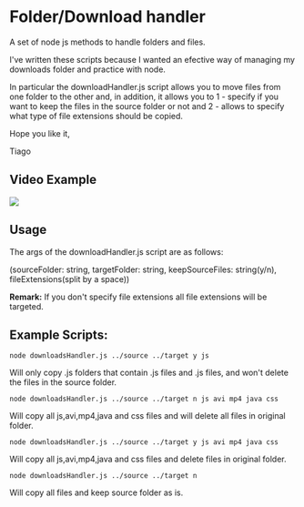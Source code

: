 <h1>Folder/Download handler</h1>

A set of node js methods to handle folders and files.

I've written these scripts because I wanted an efective way of managing my downloads folder and practice with node.

In particular the downloadHandler.js script allows you to move files from one folder to the other and, in addition, it allows you to 1 - specify if you want to keep the files in the source folder or not and 2 - allows to specify what type of file extensions should be copied.

Hope you like it,

Tiago

<h2>Video Example</h2>

<img src="https://i.imgur.com/bNgscCA.gif"/>

<h2>Usage</h2>

The args of the downloadHandler.js script are as follows:

(sourceFolder: string, targetFolder: string, keepSourceFiles: string(y/n), fileExtensions(split by a space))

<strong>Remark:</strong> If you don't specify file extensions all file extensions will be targeted.

<h2>Example Scripts:</h2>

    node downloadsHandler.js ../source ../target y js

Will only copy .js folders that contain .js files and .js files, and won't delete the files in the source folder.

    node downloadsHandler.js ../source ../target n js avi mp4 java css

Will copy all js,avi,mp4,java and css files and will delete all files in original folder.

    node downloadsHandler.js ../source ../target y js avi mp4 java css

Will copy all js,avi,mp4,java and css files and delete files in original folder.

    node downloadsHandler.js ../source ../target n

Will copy all files and keep source folder as is.



